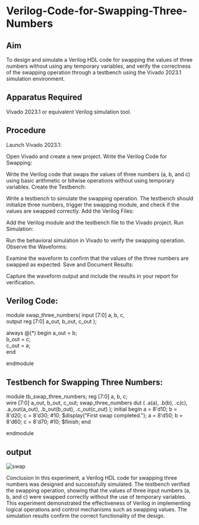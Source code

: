 # Verilog-Code-for-Swapping-Three-Numbers
## Aim
To design and simulate a Verilog HDL code for swapping the values of three numbers without using any temporary variables, and verify the correctness of the swapping operation through a testbench using the Vivado 2023.1 simulation environment.

## Apparatus Required
Vivado 2023.1 or equivalent Verilog simulation tool.

## Procedure
Launch Vivado 2023.1:

Open Vivado and create a new project.
Write the Verilog Code for Swapping:

Write the Verilog code that swaps the values of three numbers (a, b, and c) using basic arithmetic or bitwise operations without using temporary variables.
Create the Testbench:

Write a testbench to simulate the swapping operation. The testbench should initialize three numbers, trigger the swapping module, and check if the values are swapped correctly.
Add the Verilog Files:

Add the Verilog module and the testbench file to the Vivado project.
Run Simulation:

Run the behavioral simulation in Vivado to verify the swapping operation.
Observe the Waveforms:

Examine the waveform to confirm that the values of the three numbers are swapped as expected.
Save and Document Results:

Capture the waveform output and include the results in your report for verification.

## Verilog Code:

module swap_three_numbers(
input [7:0] a, b, c,   
output reg [7:0] a_out, b_out, c_out 
);

always @(*) begin
    a_out = b;   
    b_out = c;   
    c_out = a;   
end

endmodule


## Testbench for Swapping Three Numbers:

module tb_swap_three_numbers;
    reg [7:0] a, b, c;    
    wire [7:0] a_out, b_out, c_out;
    swap_three_numbers dut (
        .a(a), 
        .b(b), 
        .c(c),
        .a_out(a_out), 
        .b_out(b_out), 
        .c_out(c_out)
    );
     initial begin
        a = 8'd10;
        b = 8'd20;
        c = 8'd30;
        #10;
        $display("First swap completed.");
        a = 8'd50;
        b = 8'd60;
        c = 8'd70;
        #10;
        $finish;
    end

endmodule

## output

![swap](https://github.com/user-attachments/assets/42e7ed56-f4d4-4687-906d-95f23dd75171)


Conclusion
In this experiment, a Verilog HDL code for swapping three numbers was designed and successfully simulated. The testbench verified the swapping operation, showing that the values of three input numbers (a, b, and c) were swapped correctly without the use of temporary variables. This experiment demonstrated the effectiveness of Verilog in implementing logical operations and control mechanisms such as swapping values. The simulation results confirm the correct functionality of the design.
